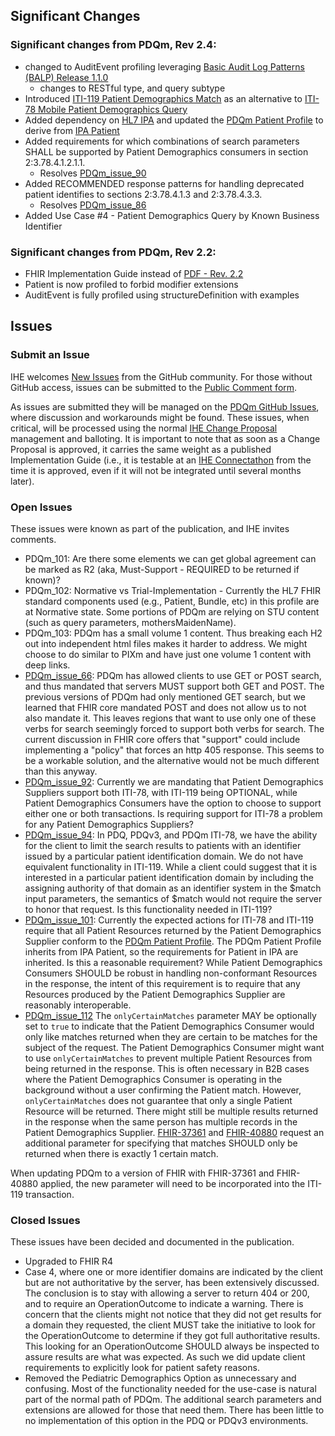 <div markdown="1" class="stu-note">

## Significant Changes

### Significant changes from PDQm, Rev 2.4:
- changed to AuditEvent profiling leveraging [Basic Audit Log Patterns (BALP) Release 1.1.0](https://profiles.ihe.net/ITI/BALP/index.html)
  - changes to RESTful type, and query subtype
- Introduced [ITI-119 Patient Demographics Match](ITI-119.html) as an alternative to [ITI-78 Mobile Patient Demographics Query](ITI-78.html)
- Added dependency on [HL7 IPA](http://hl7.org/fhir/uv/ipa/STU1/ImplementationGuide-hl7.fhir.uv.ipa.html) and updated the [PDQm Patient Profile](StructureDefinition-IHE.PDQm.Patient.html) to derive from [IPA Patient](http://hl7.org/fhir/uv/ipa/STU1/StructureDefinition-ipa-patient.html)
- Added requirements for which combinations of search parameters SHALL be supported by Patient Demographics consumers in section 2:3.78.4.1.2.1.1. 
  - Resolves [PDQm_issue_90](https://github.com/IHE/ITI.PDQm/issues/90)
- Added RECOMMENDED response patterns for handling deprecated patient identifies to sections 2:3.78.4.1.3 and 2:3.78.4.3.3. 
  - Resolves [PDQm_issue_86](https://github.com/IHE/ITI.PDQm/issues/86)
- Added Use Case #4 - Patient Demographics Query by Known Business Identifier

### Significant changes from PDQm, Rev 2.2:
- FHIR Implementation Guide instead of [PDF - Rev. 2.2](https://www.ihe.net/uploadedFiles/Documents/ITI/IHE_ITI_Suppl_PDQm_Rev2-2_TI_2020-08-28.pdf)
- Patient is now profiled to forbid modifier extensions
- AuditEvent is fully profiled using structureDefinition with examples

## Issues

### Submit an Issue

IHE welcomes [New Issues](https://github.com/IHE/ITI.PDQm/issues/new/choose) from the GitHub community. 
For those without GitHub access, issues can be submitted to the [Public Comment form](https://www.ihe.net/ITI_Public_Comments/).

As issues are submitted they will be managed on the [PDQm GitHub Issues](https://github.com/IHE/ITI.PDQm/issues), where discussion and workarounds might be found. These issues, when critical, will be processed using the normal [IHE Change Proposal](https://wiki.ihe.net/index.php/Category:CPs) management and balloting. 
It is important to note that as soon as a Change Proposal is approved, it carries the same weight as a published Implementation Guide (i.e., it is testable at an [IHE Connectathon](https://www.ihe.net/participate/connectathon/) from the time it is approved, even if it will not be integrated until several months later).

### Open Issues
These issues were known as part of the publication, and IHE invites comments.

- PDQm_101: Are there some elements we can get global agreement can be marked as R2 (aka, Must-Support - REQUIRED to be returned if known)?
- PDQm_102: Normative vs Trial-Implementation - Currently the HL7 FHIR standard components used (e.g., Patient, Bundle, etc) in this profile are at Normative state. Some portions of PDQm are relying on STU content (such as query parameters, mothersMaidenName).
- PDQm_103: PDQm has a small volume 1 content. Thus breaking each H2 out into independent html files makes it harder to address. We might choose to do similar to PIXm and have just one volume 1 content with deep links.
- [PDQm_issue_66](https://github.com/IHE/ITI.PDQm/issues/66): PDQm has allowed clients to use GET or POST search, and thus mandated that servers MUST support both GET and POST. The previous versions of PDQm had only mentioned GET search, but we learned that FHIR core mandated POST and does not allow us to not also mandate it. This leaves regions that want to use only one of these verbs for search seemingly forced to support both verbs for search. The current discussion in FHIR core offers that "support" could include implementing a "policy" that forces an http 405 response. This seems to be a workable solution, and the alternative would not be much different than this anyway.
- [PDQm_issue_92](https://github.com/IHE/ITI.PDQm/issues/92): Currently we are mandating that Patient Demographics Suppliers support both ITI-78, with ITI-119 being OPTIONAL, while Patient Demographics Consumers have the option to choose to support either one or both transactions. Is requiring support for ITI-78 a problem for any Patient Demographics Suppliers?
- [PDQm_issue_94](https://github.com/IHE/ITI.PDQm/issues/94): In PDQ, PDQv3, and PDQm ITI-78, we have the ability for the client to limit the search results to patients with an identifier issued by a particular patient identification domain. We do not have equivalent functionality in ITI-119. While a client could suggest that it is interested in a particular patient identification domain by including the assigning authority of that domain as an identifier system in the $match input parameters, the semantics of $match would not require the server to honor that request. Is this functionality needed in ITI-119?
- [PDQm_issue_101](https://github.com/IHE/ITI.PDQm/issues/101):  Currently the expected actions for ITI-78 and ITI-119 require that all Patient Resources returned by the Patient Demographics Supplier conform to the [PDQm Patient Profile](StructureDefinition-IHE.PDQm.Patient.html). The PDQm Patient Profile inherits from IPA Patient, so the requirements for Patient in IPA are inherited. 
Is this a reasonable requirement? While Patient Demographics Consumers SHOULD be robust in handling non-conformant Resources in the response, the intent of this requirement is to require that any Resources produced by the Patient Demographics Supplier are reasonably interoperable.  
- [PDQm_issue_112](https://github.com/IHE/ITI.PDQm/issues/112) The `onlyCertainMatches` parameter MAY be optionally set to `true` to indicate that the Patient Demographics Consumer would only like matches returned when they are certain to be matches for the subject of the request. 
The Patient Demographics Consumer might want to use `onlyCertainMatches` to prevent multiple Patient Resources from being returned in the response. This is often necessary in B2B cases where the Patient Demographics Consumer is operating in the background without a user confirming the Patient match. 
However, `onlyCertainMatches` does not guarantee that only a single Patient Resource will be returned. There might still be multiple results returned in the response when the same person has multiple records in the Patient Demographics Supplier. [FHIR-37361](https://jira.hl7.org/browse/FHIR-37361) and [FHIR-40880](https://jira.hl7.org/browse/FHIR-40880) request an additional parameter for specifying that matches SHOULD only be returned when there is exactly 1 certain match. 

When updating PDQm to a version of FHIR with FHIR-37361 and FHIR-40880 applied, the new parameter will need to be incorporated into the ITI-119 transaction. 

### Closed Issues
These issues have been decided and documented in the publication.

- Upgraded to FHIR R4
- Case 4, where one or more identifier domains are indicated by the client but are not authoritative by the server, has been extensively discussed. The conclusion is to stay with allowing a server to return 404 or 200, and to require an OperationOutcome to indicate a warning. There is concern that the clients might not notice that they did not get results for a domain they requested, the client MUST take the initiative to look for the OperationOutcome to determine if they got full authoritative results. This looking for an OperationOutcome SHOULD always be inspected to assure results are what was expected. As such we did update client requirements to explicitly look for patient safety reasons.
- Removed the Pediatric Demographics Option as unnecessary and confusing. Most of the functionality needed for the use-case is natural part of the normal path of PDQm. The additional search parameters and extensions are allowed for those that need them. There has been little to no implementation of this option in the PDQ or PDQv3 environments. 

</div>
